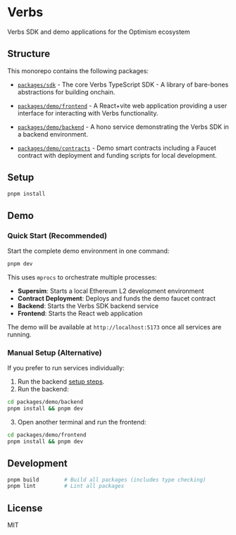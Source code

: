 # Verbs

Verbs SDK and demo applications for the Optimism ecosystem

## Structure

This monorepo contains the following packages:

- [`packages/sdk`](./packages/sdk) - The core Verbs TypeScript SDK - A library of bare-bones abstractions for building onchain.

- [`packages/demo/frontend`](./packages/demo/frontend) - A React+vite web application providing a user interface for interacting with Verbs functionality.

- [`packages/demo/backend`](./packages/demo/backend) - A hono service demonstrating the Verbs SDK in a backend environment.

- [`packages/demo/contracts`](./packages/demo/contracts) - Demo smart contracts including a Faucet contract with deployment and funding scripts for local development.

## Setup

```bash
pnpm install
```

## Demo

### Quick Start (Recommended)

Start the complete demo environment in one command:

```bash
pnpm dev
```

This uses `mprocs` to orchestrate multiple processes:
- **Supersim**: Starts a local Ethereum L2 development environment
- **Contract Deployment**: Deploys and funds the demo faucet contract
- **Backend**: Starts the Verbs SDK backend service
- **Frontend**: Starts the React web application

The demo will be available at `http://localhost:5173` once all services are running.

### Manual Setup (Alternative)

If you prefer to run services individually:

1. Run the backend [setup steps](./packages/demo/backend/README.md).
2. Run the backend:

```bash
cd packages/demo/backend
pnpm install && pnpm dev
```

3. Open another terminal and run the frontend:

```bash
cd packages/demo/frontend
pnpm install && pnpm dev
```

## Development

```bash
pnpm build        # Build all packages (includes type checking)
pnpm lint         # Lint all packages
```

## License

MIT
